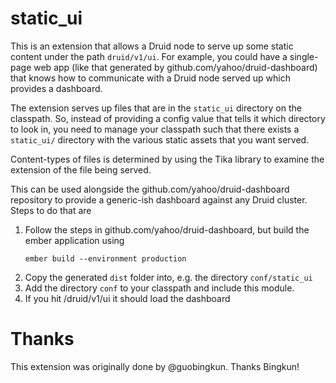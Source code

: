 static_ui
==========================

This is an extension that allows a Druid node to serve up some static content under the path `druid/v1/ui`.
For example, you could have a single-page web app (like that generated by github.com/yahoo/druid-dashboard) 
that knows how to communicate with a Druid node served up which provides a dashboard.

The extension serves up files that are in the `static_ui` directory on the classpath.  So, instead of
providing a config value that tells it which directory to look in, you need to manage your classpath such that
there exists a `static_ui/` directory with the various static assets that you want served.

Content-types of files is determined by using the Tika library to examine the extension of the file being served.

This can be used alongside the github.com/yahoo/druid-dashboard repository to provide a generic-ish dashboard
against any Druid cluster.  Steps to do that are

1. Follow the steps in github.com/yahoo/druid-dashboard, but build the ember application using
    ```
    ember build --environment production
    ```
2. Copy the generated `dist` folder into, e.g. the directory `conf/static_ui`
3. Add the directory `conf` to your classpath and include this module.
4. If you hit /druid/v1/ui it should load the dashboard

Thanks
==============

This extension was originally done by @guobingkun.  Thanks Bingkun!
